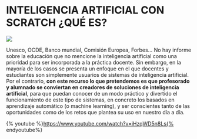 # INTELIGENCIA ARTIFICIAL CON SCRATCH ¿QUÉ ES?


![](http://code.intef.es/wp-content/uploads/2019/03/BLOG_PORTADA-IA-LITE.png)

Unesco, OCDE, Banco mundial, Comisión Europea, Forbes… No hay informe sobre la educación que no mencione la inteligencia artificial como una prioridad para ser incorporada a la práctica docente. Sin embargo, en la mayoría de los casos se presenta un enfoque en el que docentes y estudiantes son simplemente usuarios de sistemas de inteligencia artificial. Por el contrario, **con este recurso lo que pretendemos es que profesorado y alumnado se conviertan en creadores de soluciones de inteligencia artificial**, para que puedan conocer de un modo práctico y divertido el funcionamiento de este tipo de sistemas, en concreto los basados en aprendizaje automático (o machine learning), y ser conscientes tanto de las oportunidades como de los retos que plantea su uso en nuestro día a día.

{% youtube %}https://www.youtube.com/watch?v=iHzqWD5n8Ls{% endyoutube%}